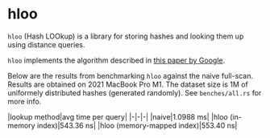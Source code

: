 # hloo

`hloo` (Hash LOOkup) is a library for storing hashes and looking them up using distance queries.

`hloo` implements the algorithm described in [this paper by Google](https://static.googleusercontent.com/media/research.google.com/en//pubs/archive/33026.pdf).

Below are the results from benchmarking `hloo` against the naive full-scan. Results are obtained on 2021 MacBook Pro M1. The dataset size is 1M of uniformely distributed hashes (generated randomly). See `benches/all.rs` for more info.

|lookup method|avg time per query|
|-|-|-|
|naive|1.0988 ms|
|hloo (in-memory index)|543.36 ns|
|hloo (memory-mapped index)|553.40 ns|
